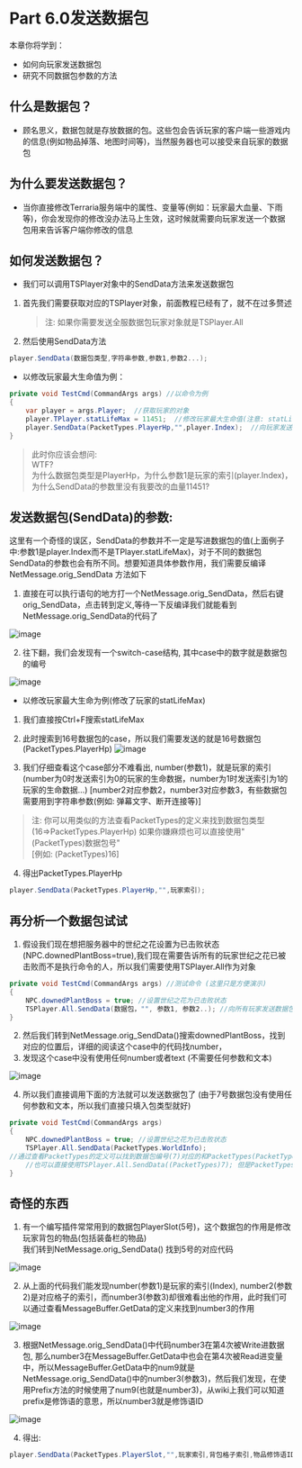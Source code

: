 # Part 6.0发送数据包​

本章你将学到：  

- 如何向玩家发送数据包
- 研究不同数据包参数的方法

## 什么是数据包？​

 - 顾名思义，数据包就是存放数据的包。这些包会告诉玩家的客户端一些游戏内的信息\(例如物品掉落、地图时间等\)，当然服务器也可以接受来自玩家的数据包​

## 为什么要发送数据包？​

- 当你直接修改Terraria服务端中的属性、变量等\(例如：玩家最大血量、下雨等\)，你会发现你的修改没办法马上生效，这时候就需要向玩家发送一个数据包用来告诉客户端你修改的信息  

## 如何发送数据包？​

- 我们可以调用TSPlayer对象中的SendData方法来发送数据包  
1.  首先我们需要获取对应的TSPlayer对象，前面教程已经有了，就不在过多赘述  
    > 注: 如果你需要发送全服数据包玩家对象就是TSPlayer.All

 2. 然后使用SendData方法  
```csharp
player.SendData(数据包类型,字符串参数,参数1,参数2...);
```

- 以修改玩家最大生命值为例：  
```csharp
private void TestCmd(CommandArgs args) //以命令为例
{
    var player = args.Player;  //获取玩家的对象
    player.TPlayer.statLifeMax = 11451;  //修改玩家最大生命值(注意: statLifeMax2是加上药水饰品等的最大生命值)
    player.SendData(PacketTypes.PlayerHp,"",player.Index);  //向玩家发送数据包更新
}
```

>此时你应该会想问:  
WTF?  
为什么数据包类型是PlayerHp，为什么参数1是玩家的索引(player.Index)，为什么SendData的参数里没有我要改的血量11451?  

## 发送数据包(SendData)的参数:​

这里有一个奇怪的误区，SendData的参数并不一定是写进数据包的值\(上面例子中:参数1是player.Index而不是TPlayer.statLifeMax\)，对于不同的数据包SendData的参数也会有所不同。想要知道具体参数作用，我们需要反编译NetMessage.orig\_SendData
方法如下

1. 直接在可以执行语句的地方打一个NetMessage.orig\_SendData，然后右键orig\_SendData，点击转到定义,等待一下反编译我们就能看到NetMessage.orig\_SendData的代码了  

![image](https://github.com/user-attachments/assets/bfcfbacc-3a63-46be-9f66-3a7f64cf2955)


  
2. 往下翻，我们会发现有一个switch-case结构, 其中case中的数字就是数据包的编号  

![image](https://github.com/user-attachments/assets/ef96205f-b82a-4a8d-b0ed-9c024f1d8ff6)


  
- 以修改玩家最大生命为例(修改了玩家的statLifeMax\) 
 1. 我们直接按Ctrl+F搜索statLifeMax  
 2. 此时搜索到16号数据包的case，所以我们需要发送的就是16号数据包(PacketTypes.PlayerHp)
![image](https://github.com/user-attachments/assets/378110c7-74ac-4cf3-a48b-25b265e8c911)

 3. 我们仔细查看这个case部分不难看出, number\(参数1\)，就是玩家的索引\(number为0时发送索引为0的玩家的生命数据，number为1时发送索引为1的玩家的生命数据...\) \[number2对应参数2，number3对应参数3，有些数据包需要用到字符串参数\(例如: 弹幕文字、断开连接等\)\]  
> 注: 你可以用类似的方法查看PacketTypes的定义来找到数据包类型\(16=>PacketTypes.PlayerHp\)
如果你嫌麻烦也可以直接使用"\(PacketTypes\)数据包号"  
\[例如: \(PacketTypes\)16\]  

4. 得出PacketTypes.PlayerHp

```csharp
player.SendData(PacketTypes.PlayerHp,"",玩家索引);
```

## 再分析一个数据包试试​

1. 假设我们现在想把服务器中的世纪之花设置为已击败状态\(NPC.downedPlantBoss=true\),我们现在需要告诉所有的玩家世纪之花已被击败而不是执行命令的人，所以我们需要使用TSPlayer.All作为对象  

```csharp
private void TestCmd(CommandArgs args) //测试命令 (这里只是方便演示)
{
    NPC.downedPlantBoss = true; //设置世纪之花为已击败状态
    TSPlayer.All.SendData(数据包，"", 参数1, 参数2..); //向所有玩家发送数据包
}
```

2. 然后我们转到NetMessage.orig\_SendData\(\)搜索downedPlantBoss，找到对应的位置后，详细的阅读这个case中的代码找number，  
3. 发现这个case中没有使用任何number或者text \(不需要任何参数和文本\)  

![image](https://github.com/user-attachments/assets/b1016bc4-3cf6-4589-9c62-8be0430bf44f)


  
4. 所以我们直接调用下面的方法就可以发送数据包了 \(由于7号数据包没有使用任何参数和文本，所以我们直接只填入包类型就好\)  


```csharp
private void TestCmd(CommandArgs args)
{
    NPC.downedPlantBoss = true; //设置世纪之花为已击败状态
    TSPlayer.All.SendData(PacketTypes.WorldInfo);
//通过查看PacketTypes的定义可以找到数据包编号(7)对应的和PacketTypes(PacketTypes.WorldInfo)
    //也可以直接使用TSPlayer.All.SendData((PacketTypes)7); 但是PacketTypes.WorldInfo的代码可读性更高
}
```

## 奇怪的东西  
1. 有一个编写插件常常用到的数据包PlayerSlot\(5号\)，这个数据包的作用是修改玩家背包的物品\(包括装备栏的物品\)  
我们转到NetMessage.orig\_SendData\(\) 找到5号的对应代码  

![image](https://github.com/user-attachments/assets/390c270e-fb23-4fc4-bac9-2eb6fa9eb988)


  
2. 从上面的代码我们能发现number\(参数1\)是玩家的索引\(Index\), number2\(参数2\)是对应格子的索引，而number3\(参数3\)却很难看出他的作用，此时我们可以通过查看MessageBuffer.GetData的定义来找到number3的作用  

![image](https://github.com/user-attachments/assets/3b324de0-71b4-4fcc-8d14-8d966318cd2e)


  
3. 根据NetMessage.orig\_SendData\(\)中代码number3在第4次被Write进数据包, 那么number3在MessageBuffer.GetData中也会在第4次被Read进变量中，所以MessageBuffer.GetData中的num9就是NetMessage.orig\_SendData\(\)中的number3\(参数3\)，然后我们发现，在使用Prefix方法的时候使用了num9\(也就是number3\)，从wiki上我们可以知道prefix是修饰语的意思，所以number3就是修饰语ID  

![image](https://github.com/user-attachments/assets/36559065-9475-4402-b9bc-4ec1ec5c8052)


  
4. 得出:  

```csharp
player.SendData(PacketTypes.PlayerSlot,"",玩家索引,背包格子索引,物品修饰语ID);
```





